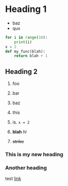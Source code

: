 # Heading 1
- baz
- qux

```python
for i in range(10):
    print(i)
x = 2
def my_func(blah):
    return blah + 1
```

## Heading 2

1. foo
2. bar
3. baz

20. this
21. is. `x = 2`
22. **blah** *hi*
23. ~~strike~~

### This is my new heading
### Another heading 

test [link](https://duckduckgo.com)
